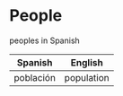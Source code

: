 # People
 
peoples in Spanish

| Spanish | English | 
| ----- | ------- | 
| población | population | 
